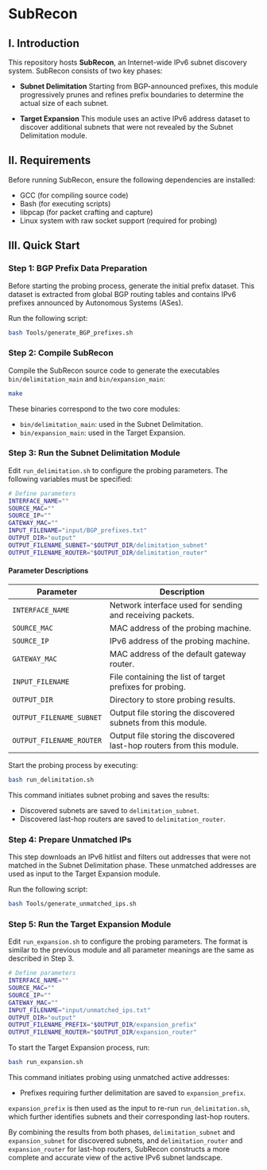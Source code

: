# SubRecon

## I. Introduction

This repository hosts **SubRecon**, an Internet-wide IPv6 subnet discovery system. SubRecon consists of two key phases:

* **Subnet Delimitation**
  Starting from BGP-announced prefixes, this module progressively prunes and refines prefix boundaries to determine the actual size of each subnet.

* **Target Expansion**
  This module uses an active IPv6 address dataset to discover additional subnets that were not revealed by the Subnet Delimitation module.

## II. Requirements

Before running SubRecon, ensure the following dependencies are installed:

* GCC (for compiling source code)
* Bash (for executing scripts)
* libpcap (for packet crafting and capture)
* Linux system with raw socket support (required for probing)

## III. Quick Start

### Step 1: BGP Prefix Data Preparation

Before starting the probing process, generate the initial prefix dataset. This dataset is extracted from global BGP routing tables and contains IPv6 prefixes announced by Autonomous Systems (ASes).

Run the following script:

```bash
bash Tools/generate_BGP_prefixes.sh
```

### Step 2: Compile SubRecon

Compile the SubRecon source code to generate the executables `bin/delimitation_main` and `bin/expansion_main`:

```bash
make
```

These binaries correspond to the two core modules:

* `bin/delimitation_main`: used in the Subnet Delimitation.
* `bin/expansion_main`: used in the Target Expansion.

### Step 3: Run the Subnet Delimitation Module

Edit `run_delimitation.sh` to configure the probing parameters. The following variables must be specified:

```bash
# Define parameters
INTERFACE_NAME=""
SOURCE_MAC=""
SOURCE_IP=""
GATEWAY_MAC=""
INPUT_FILENAME="input/BGP_prefixes.txt"
OUTPUT_DIR="output"
OUTPUT_FILENAME_SUBNET="$OUTPUT_DIR/delimitation_subnet"
OUTPUT_FILENAME_ROUTER="$OUTPUT_DIR/delimitation_router"
```

#### Parameter Descriptions

| Parameter                  | Description                                                  |
| -------------------------- | ------------------------------------------------------------ |
| `INTERFACE_NAME`           | Network interface used for sending and receiving packets.    |
| `SOURCE_MAC`               | MAC address of the probing machine.                          |
| `SOURCE_IP`                | IPv6 address of the probing machine.                         |
| `GATEWAY_MAC`              | MAC address of the default gateway router.                   |
| `INPUT_FILENAME`           | File containing the list of target prefixes for probing.     |
| `OUTPUT_DIR`               | Directory to store probing results.                          |
| `OUTPUT_FILENAME_SUBNET` | Output file storing the discovered subnets from this module. |
| `OUTPUT_FILENAME_ROUTER`   | Output file storing the discovered last-hop routers from this module. |

Start the probing process by executing:

```bash
bash run_delimitation.sh
```

This command initiates subnet probing and saves the results:

* Discovered subnets are saved to `delimitation_subnet`.
* Discovered last-hop routers are saved to `delimitation_router`.

### Step 4: Prepare Unmatched IPs

This step downloads an IPv6 hitlist and filters out addresses that were not matched in the Subnet Delimitation phase. These unmatched addresses are used as input to the Target Expansion module.

Run the following script:

```bash
bash Tools/generate_unmatched_ips.sh
```

### Step 5: Run the Target Expansion Module

Edit `run_expansion.sh` to configure the probing parameters. The format is similar to the previous module and all parameter meanings are the same as described in Step 3.

```bash
# Define parameters
INTERFACE_NAME=""
SOURCE_MAC=""
SOURCE_IP=""
GATEWAY_MAC=""
INPUT_FILENAME="input/unmatched_ips.txt"
OUTPUT_DIR="output"
OUTPUT_FILENAME_PREFIX="$OUTPUT_DIR/expansion_prefix"
OUTPUT_FILENAME_ROUTER="$OUTPUT_DIR/expansion_router"
```

To start the Target Expansion process, run:

```bash
bash run_expansion.sh
```

This command initiates probing using unmatched active addresses:

* Prefixes requiring further delimitation are saved to `expansion_prefix`.

`expansion_prefix` is then used as the input to re-run `run_delimitation.sh`, which further identifies subnets and their corresponding last-hop routers.

By combining the results from both phases, `delimitation_subnet` and `expansion_subnet` for discovered subnets, and `delimitation_router` and `expansion_router` for last-hop routers, SubRecon constructs a more complete and accurate view of the active IPv6 subnet landscape.


